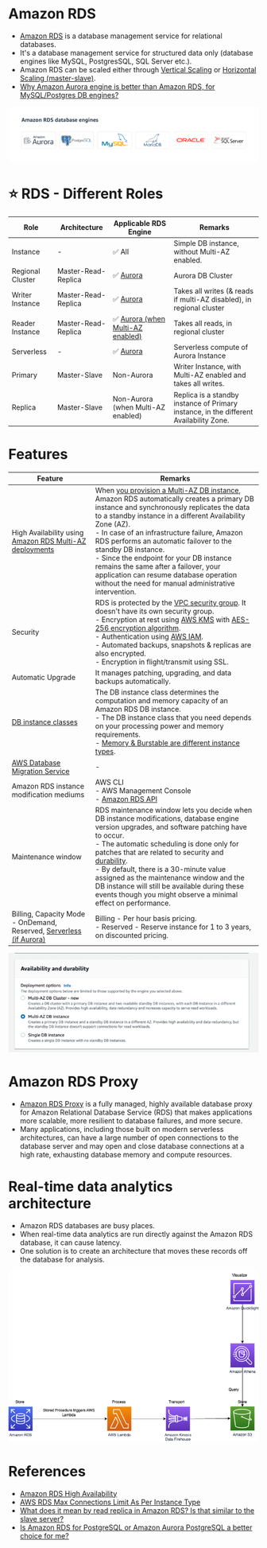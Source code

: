 # Amazon RDS
- [Amazon RDS](https://aws.amazon.com/rds/) is a database management service for relational databases.
- It's a database management service for structured data only (database engines like MySQL, PostgresSQL, SQL Server etc.).
- Amazon RDS can be scaled either through [Vertical Scaling](../../../1_HLDDesignComponents/0_SystemGlossaries/Scalability/DBScalability.md) or [Horizontal Scaling (master-slave)](../../../1_HLDDesignComponents/0_SystemGlossaries/Scalability/DBScalability.md).
- [Why Amazon Aurora engine is better than Amazon RDS, for MySQL/Postgres DB engines?](AmazonAuroraVsRDS.md)

![img.png](../assests/RDS_database_engines.png)

# :star: RDS - Different Roles

| Role             | Architecture        | Applicable RDS Engine                                                     | Remarks                                                                                |
|------------------|---------------------|---------------------------------------------------------------------------|----------------------------------------------------------------------------------------|
| Instance         | -                   | :white_check_mark: All                                                    | Simple DB instance, without Multi-AZ enabled.                                          |
| Regional Cluster | Master-Read-Replica | :white_check_mark: [Aurora](AmazonAurora.md)                           | Aurora DB Cluster                                                                      |
| Writer Instance  | Master-Read-Replica | :white_check_mark: [Aurora](AmazonAurora.md)                           | Takes all writes (& reads if multi-AZ disabled), in regional cluster                   |
| Reader Instance  | Master-Read-Replica | :white_check_mark: [Aurora (when Multi-AZ enabled)](AmazonAurora.md)   | Takes all reads, in regional cluster                                                   |
| Serverless       | -                   | :white_check_mark: [Aurora](AmazonAurora.md)                           | Serverless compute of Aurora Instance                                                  |
| Primary          | Master-Slave        | Non-Aurora                                                                | Writer Instance, with Multi-AZ enabled and takes all writes.                           |
| Replica          | Master-Slave        | Non-Aurora (when Multi-AZ enabled)                                        | Replica is a standby instance of Primary instance, in the different Availability Zone. |

# Features

| Feature                                                                                                     | Remarks                                                                                                                                                                                                                                                                                                                                                                                                                                                                                                                                                                                                 |
|-------------------------------------------------------------------------------------------------------------|---------------------------------------------------------------------------------------------------------------------------------------------------------------------------------------------------------------------------------------------------------------------------------------------------------------------------------------------------------------------------------------------------------------------------------------------------------------------------------------------------------------------------------------------------------------------------------------------------------|
| High Availability using [Amazon RDS Multi-AZ deployments](https://aws.amazon.com/rds/ha/)                   | When [you provision a Multi-AZ DB instance](https://aws.amazon.com/rds/features/multi-az/), Amazon RDS automatically creates a primary DB instance and synchronously replicates the data to a standby instance in a different Availability Zone (AZ).<br/>- In case of an infrastructure failure, Amazon RDS performs an automatic failover to the standby DB instance.<br/>- Since the endpoint for your DB instance remains the same after a failover, your application can resume database operation without the need for manual administrative intervention.                                        |
| Security                                                                                                    | RDS is protected by the [VPC security group](https://docs.aws.amazon.com/AmazonRDS/latest/UserGuide/UsingWithRDS.html). It doesn't have its own security group.<br/>- Encryption at rest using [AWS KMS](../../2_SecurityAndIdentityServices/2_DataProtectionServices/AWSKMS.md) with [AES-256 encryption algorithm](https://docs.aws.amazon.com/AmazonRDS/latest/UserGuide/Overview.Encryption.html).<br/>- Authentication using [AWS IAM](../../2_SecurityAndIdentityServices/1_IdentityServices/AWSIAM.md).<br/>- Automated backups, snapshots & replicas are also encrypted.<br/>- Encryption in flight/transmit using SSL. |
| Automatic Upgrade                                                                                           | It manages patching, upgrading, and data backups automatically.                                                                                                                                                                                                                                                                                                                                                                                                                                                                                                                                         |
| [DB instance classes](https://docs.aws.amazon.com/AmazonRDS/latest/UserGuide/Concepts.DBInstanceClass.html) | The DB instance class determines the computation and memory capacity of an Amazon RDS DB instance. <br/>- The DB instance class that you need depends on your processing power and memory requirements.<br/>- [Memory & Burstable are different instance types](https://aws.amazon.com/rds/instance-types/).                                                                                                                                                                                                                                                                                            |
| [AWS Database Migration Service](../AWSDataMigrationService.md)                                             | -                                                                                                                                                                                                                                                                                                                                                                                                                                                                                                                                                                                                       |
| Amazon RDS instance modification mediums                                                                    | AWS CLI<br/>- AWS Management Console<br/>- [Amazon RDS API](https://docs.aws.amazon.com/AmazonRDS/latest/UserGuide/ProgrammingGuide.html)                                                                                                                                                                                                                                                                                                                                                                                                                                                               |
| Maintenance window                                                                                          | RDS maintenance window lets you decide when DB instance modifications, database engine version upgrades, and software patching have to occur.<br/>- The automatic scheduling is done only for patches that are related to security and [durability](../../../1_HLDDesignComponents/0_SystemGlossaries/Database/Durability.md).<br/>- By default, there is a 30-minute value assigned as the maintenance window and the DB instance will still be available during these events though you might observe a minimal effect on performance.                                                                |
| Billing, Capacity Mode - OnDemand, Reserved, [Serverless (if Aurora)](../ScalingServerlessDB.md)            | Billing - Per hour basis pricing.<br/>- Reserved - Reserve instance for 1 to 3 years, on discounted pricing.                                                                                                                                                                                                                                                                                                                                                                                                                                                                                            |

![img.png](../assests/rds_ha_setup_steps.png)

# Amazon RDS Proxy
- [Amazon RDS Proxy](https://aws.amazon.com/rds/proxy/) is a fully managed, highly available database proxy for Amazon Relational Database Service (RDS) that makes applications more scalable, more resilient to database failures, and more secure.
- Many applications, including those built on modern serverless architectures, can have a large number of open connections to the database server and may open and close database connections at a high rate, exhausting database memory and compute resources.

# Real-time data analytics architecture
- Amazon RDS databases are busy places. 
- When real-time data analytics are run directly against the Amazon RDS database, it can cause latency. 
- One solution is to create an architecture that moves these records off the database for analysis.

![](../../7_StorageServices/assets/AWS-RDS-Stored-Procedures.png)

# References
- [Amazon RDS High Availability](https://aws.amazon.com/rds/ha/)
- [AWS RDS Max Connections Limit As Per Instance Type](https://sysadminxpert.com/aws-rds-max-connections-limit/)
- [What does it mean by read replica in Amazon RDS? Is that similar to the slave server?](https://www.quora.com/What-does-it-mean-by-read-replica-in-Amazon-RDS-Is-that-similar-to-the-slave-server)
- [Is Amazon RDS for PostgreSQL or Amazon Aurora PostgreSQL a better choice for me?](https://aws.amazon.com/blogs/database/is-amazon-rds-for-postgresql-or-amazon-aurora-postgresql-a-better-choice-for-me/)